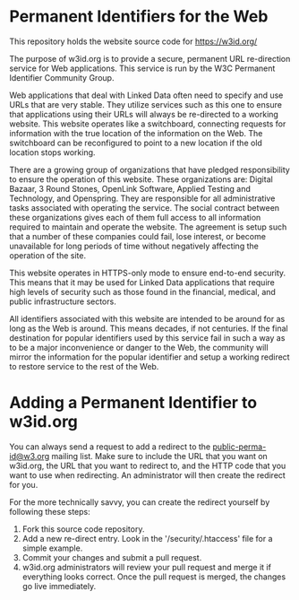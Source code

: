 Permanent Identifiers for the Web
=================================

This repository holds the website source code for https://w3id.org/

The purpose of w3id.org is to provide a secure, permanent URL re-direction 
service for Web applications. This service is run by the W3C Permanent Identifier 
Community Group.

Web applications that deal with Linked Data often need to specify and use URLs 
that are very stable. They utilize services such as this one to ensure that 
applications using their URLs will always be re-directed to a working 
website. This website operates like a switchboard, connecting requests for 
information with the true location of the information on the Web. The 
switchboard can be reconfigured to point to a new location if the old 
location stops working.

There are a growing group of organizations that have pledged responsibility 
to ensure the operation of this website. These organizations are: 
Digital Bazaar, 3 Round Stones, OpenLink Software, Applied Testing and 
Technology, and Openspring. They are responsible for all administrative 
tasks associated with operating the service. The social contract between 
these organizations gives each of them full access to all information required 
to maintain and operate the website. The agreement is setup such that a 
number of these companies could fail, lose interest, or become unavailable 
for long periods of time without negatively affecting the operation of the site.

This website operates in HTTPS-only mode to ensure end-to-end security. 
This means that it may be used for Linked Data applications that require 
high levels of security such as those found in the financial, medical, and 
public infrastructure sectors.

All identifiers associated with this website are intended to be around for 
as long as the Web is around. This means decades, if not centuries. If the 
final destination for popular identifiers used by this service fail in 
such a way as to be a major inconvenience or danger to the Web, the community 
will mirror the information for the popular identifier and setup a working 
redirect to restore service to the rest of the Web.

Adding a Permanent Identifier to w3id.org
=========================================

You can always send a request to add a redirect to the 
[public-perma-id@w3.org](http://lists.w3.org/Archives/Public/public-perma-id/)
mailing list. Make sure to include the URL that you want on w3id.org, the
URL that you want to redirect to, and the HTTP code that you want to use
when redirecting. An administrator will then create the redirect for you.

For the more technically savvy, you can create the redirect yourself by
following these steps:

1. Fork this source code repository.
2. Add a new re-direct entry. Look in the '/security/.htaccess' file for a
   simple example.
3. Commit your changes and submit a pull request.
4. w3id.org administrators will review your pull request and merge it if 
   everything looks correct. Once the pull request is merged, the changes go
   live immediately.
